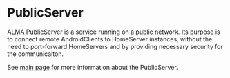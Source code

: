 # PublicServer

ALMA PublicServer is a service running on a public network. Its purpose is to connect remote AndroidClients to HomeServer instances, without the need to port-forward HomeServers and by providing necessary security for the communicaiton. 

See [main page](https://github.com/AntonGrn/home-auto-ALMA-v2.0#publicserver-remotely-accessible) for more information about the PublicServer.
